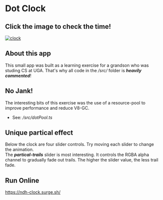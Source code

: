 # Dot Clock

## Click the image to check the time!    

[![clock](./media/clock.png)](https://nhrones.github.io/Clock/)    

## About this app
This small app was built as a learning exercise for a grandson who was studing CS at UGA. That's why all code in the _/src/_ folder is **_heavily commented_**! 

## No Jank!
The interesting bits of this exercise was the use of a resource-pool to improve performance and reduce V8-GC.    
  - See: _/src/dotPool.ts_

## Unique partical effect
Below the clock are four slider controls. Try moving each slider to change the animation.    
The **_partical-trails_** slider is most interesting. It controls the RGBA alpha channel to gradually fade out trails. The higher the slider value, the less trail fade.   

## Run Online
https://ndh-clock.surge.sh/
